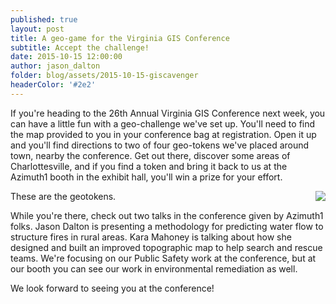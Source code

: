```yaml
---
published: true
layout: post
title: A geo-game for the Virginia GIS Conference 
subtitle: Accept the challenge!
date: 2015-10-15 12:00:00
author: jason_dalton
folder: blog/assets/2015-10-15-giscavenger
headerColor: '#2e2'
---
```



If you're heading to the 26th Annual Virginia GIS Conference next week, you can have a little fun with a geo-challenge we've set up.  You'll need to find the <!--more--> map provided to you in your conference bag at registration.  Open it up and you'll find directions to two of four geo-tokens we've placed around town, nearby the conference.  Get out there, discover some areas of Charlottesville, and if you find a token and bring it back to us at the Azimuth1 booth in the exhibit hall, you'll win a prize for your effort.

These are the geotokens. 
<img style="float: right" src="{{site.baseurl}}/{{page.folder}}/geotokens.jpg">

While you're there, check out two talks in the conference given by Azimuth1 folks.  Jason Dalton is presenting a methodology for predicting water flow to structure fires in rural areas.  Kara Mahoney is talking about how she designed and built an improved topographic map to help search and rescue teams.  We're focusing on our Public Safety work at the conference, but at our booth you can see our work in environmental remediation as well. 

We look forward to seeing you at the conference!
